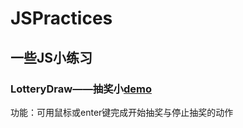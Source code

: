 <h1>JSPractices</h1>
<h2>一些JS小练习</h2>
<h3>LotteryDraw——抽奖小<a href="https://today666.github.io/JSPractices/LotteryDraw/index.html">demo</a></h3>
<p>功能：可用鼠标或enter键完成开始抽奖与停止抽奖的动作</p>
